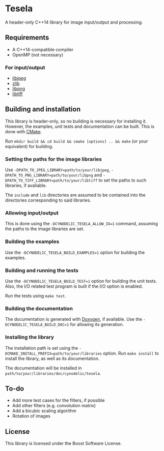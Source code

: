 # Tesela
A header-only C++14 library for image input/output and processing.

## Requirements

- A C++14-compatible compiler
- OpenMP (not necessary)

### For input/output
- [libjpeg](http://libjpeg.sourceforge.net/)
- [zlib](https://zlib.net/)
- [libpng](http://www.libpng.org/pub/png/libpng.html)
- [libtiff](http://www.libtiff.org/)

## Building and installation

This library is header-only, so no building is necessary for installing it. However, the examples, unit tests and documentation can be built. This is done with [CMake](http://cmake.org/).

Run `mkdir build && cd build && cmake [options] .. && make` (or your equivalent) for building.

### Setting the paths for the image libraries

Use `-DPATH_TO_JPEG_LIBRARY=path/to/your/libjpeg`, `-DPATH_TO_PNG_LIBRARY=path/to/your/libpng` and `-DPATH_TO_TIFF_LIBRARY=path/to/your/libtiff` to set the paths to such libraries, if avaliable.

The `include` and `lib` directories are assumed to be contained into the directories corresponding to said libraries.

### Allowing input/output

This is done using the `-DCYNODELIC_TESELA_ALLOW_IO=1` command, assuming the paths to the image libraries are set.

### Building the examples

Use the `-DCYNODELIC_TESELA_BUILD_EXAMPLES=1` option for building the examples.

### Building and running the tests

Use the `-DCYNODELIC_TESELA_BUILD_TEST=1` option for building the unit tests. Also, the I/O related test program is built if the I/O option is enabled.

Run the tests using `make test`.

### Building the documentation

The documentation is generated with [Doxygen](http://www.doxygen.nl/), if avaliable. Use the `-DCYNODELIC_TESELA_BUILD_DOC=1` for allowing its generation.

### Installing the library

The installation path is set using the `-DCMAKE_INSTALL_PREFIX=path/to/your/libraries` option.
Run `make install` to install the library, as well as its documentation.

The documentation will be installed in `path/to/your/libraries/doc/cynodelic/tesela`.

## To-do

- Add more test cases for the filters, if possible
- Add other filters (e.g. convolution matrix)
- Add a bicubic scaling algorithm
- Rotation of images

## License
This library is licensed under the Boost Software License.
